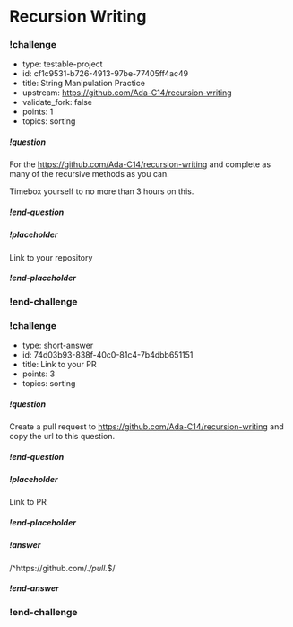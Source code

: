 # Recursion Writing

<!-- >>>>>>>>>>>>>>>>>>>>>> BEGIN CHALLENGE >>>>>>>>>>>>>>>>>>>>>> -->
<!-- Replace everything in square brackets [] and remove brackets  -->

### !challenge

* type: testable-project
* id: cf1c9531-b726-4913-97be-77405ff4ac49
* title: String Manipulation Practice
* upstream: https://github.com/Ada-C14/recursion-writing
* validate_fork: false
* points: 1
* topics: sorting

##### !question

For the https://github.com/Ada-C14/recursion-writing and complete as many of the recursive methods as you can.  

Timebox yourself to no more than 3 hours on this.

##### !end-question

##### !placeholder

Link to your repository

##### !end-placeholder

<!-- other optional sections -->
<!-- !hint - !end-hint (markdown, users can see after a failed attempt) -->
<!-- !rubric - !end-rubric (markdown, instructors can see while scoring a checkpoint) -->
<!-- !explanation - !end-explanation (markdown, students can see after answering correctly) -->

### !end-challenge

<!-- ======================= END CHALLENGE ======================= -->

<!-- >>>>>>>>>>>>>>>>>>>>>> BEGIN CHALLENGE >>>>>>>>>>>>>>>>>>>>>> -->
<!-- Replace everything in square brackets [] and remove brackets  -->

### !challenge

* type: short-answer
* id: 74d03b93-838f-40c0-81c4-7b4dbb651151
* title: Link to your PR
* points: 3
* topics: sorting

##### !question

Create a pull request to https://github.com/Ada-C14/recursion-writing and copy the url to this question.

##### !end-question

##### !placeholder

Link to PR

##### !end-placeholder

##### !answer

/^https:\/\/github.com\/.*\/pull.*$/

##### !end-answer

<!-- other optional sections -->
<!-- !hint - !end-hint (markdown, users can see after a failed attempt) -->
<!-- !rubric - !end-rubric (markdown, instructors can see while scoring a checkpoint) -->
<!-- !explanation - !end-explanation (markdown, students can see after answering correctly) -->

### !end-challenge

<!-- ======================= END CHALLENGE ======================= -->

